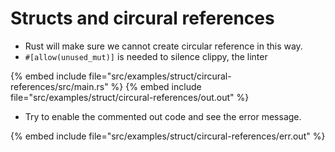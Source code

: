 # Structs and circural references

* Rust will make sure we cannot create circular reference in this way.
* `#[allow(unused_mut)]` is needed to silence clippy, the linter

{% embed include file="src/examples/struct/circural-references/src/main.rs" %}
{% embed include file="src/examples/struct/circural-references/out.out" %}

* Try to enable the commented out code and see the error message.

{% embed include file="src/examples/struct/circural-references/err.out" %}


